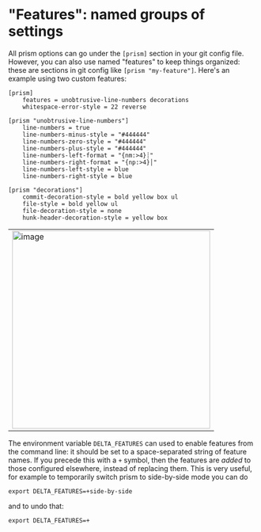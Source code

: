 # "Features": named groups of settings

All prism options can go under the `[prism]` section in your git config file. However, you can also use named "features" to keep things organized: these are sections in git config like `[prism "my-feature"]`. Here's an example using two custom features:

```gitconfig
[prism]
    features = unobtrusive-line-numbers decorations
    whitespace-error-style = 22 reverse

[prism "unobtrusive-line-numbers"]
    line-numbers = true
    line-numbers-minus-style = "#444444"
    line-numbers-zero-style = "#444444"
    line-numbers-plus-style = "#444444"
    line-numbers-left-format = "{nm:>4}┊"
    line-numbers-right-format = "{np:>4}│"
    line-numbers-left-style = blue
    line-numbers-right-style = blue

[prism "decorations"]
    commit-decoration-style = bold yellow box ul
    file-style = bold yellow ul
    file-decoration-style = none
    hunk-header-decoration-style = yellow box
```

<table><tr><td><img width=400px src="https://user-images.githubusercontent.com/52205/86275048-a96ee500-bba0-11ea-8a19-584f69758aee.png" alt="image" /></td></tr></table>

The environment variable `DELTA_FEATURES` can used to enable features from the command line: it should be set to a space-separated string of feature names.
If you precede this with a `+` symbol, then the features are _added_ to those configured elsewhere, instead of replacing them.
This is very useful, for example to temporarily switch prism to side-by-side mode you can do

```
export DELTA_FEATURES=+side-by-side
```

and to undo that:

```
export DELTA_FEATURES=+
```
